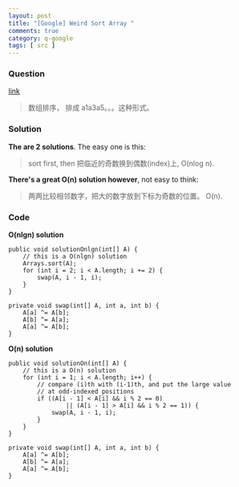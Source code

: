 ```yaml
---
layout: post
title: "[Google] Weird Sort Array "
comments: true
category: q-google
tags: [ src ]
---
```


### Question 

[link](http://www.mitbbs.com/article_t0/JobHunting/32772813.html)

> 数组排序， 排成 a1<a2>a3<a4>a5。。。这种形式。

### Solution

__The are 2 solutions__. The easy one is this: 

> sort first, then 把临近的奇数换到偶数(index)上, O(nlog n). 

__There's a great O(n) solution however__, not easy to think: 

> 两两比较相邻数字，把大的数字放到下标为奇数的位置。 O(n). 

### Code

__O(nlgn) solution__

	public void solutionOnlgn(int[] A) {
		// this is a O(nlgn) solution
		Arrays.sort(A);
		for (int i = 2; i < A.length; i += 2) {
			swap(A, i - 1, i);
		}
	}

	private void swap(int[] A, int a, int b) {
		A[a] ^= A[b];
		A[b] ^= A[a];
		A[a] ^= A[b];
	}

__O(n) solution__

	public void solutionOn(int[] A) {
		// this is a O(n) solution
		for (int i = 1; i < A.length; i++) {
			// compare (i)th with (i-1)th, and put the large value
			// at odd-indexed positions
			if ((A[i - 1] < A[i] && i % 2 == 0)
					|| (A[i - 1] > A[i] && i % 2 == 1)) {
				swap(A, i - 1, i);
			}
		}
	}

	private void swap(int[] A, int a, int b) {
		A[a] ^= A[b];
		A[b] ^= A[a];
		A[a] ^= A[b];
	}
